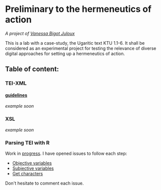 # Preliminary to the hermeneutics of action
_A project of [Vanessa Bigot Juloux](http://vanessajuloux.xyz)_

This is a lab with a case-study, the Ugaritic text KTU 1.1-6. It shall be considered as an experimental project for testing the relevance of diverse digital approaches for setting up a hermeneutics of action.

## Table of content:
### TEI-XML 
#### [guidelines](https://vbigot-juloux.github.io/hermeneutics-of-action/UserManual/out/webhelp/index.html#process.html)
_example soon_
### XSL
_example soon_
### Parsing TEI with R
Work in [progress](https://github.com/vbigot-juloux/hermeneutics-of-action/projects/1?). I have opened issues to follow each step:
- [Objective variables](https://github.com/vbigot-juloux/hermeneutics-of-action/issues/1)
- [Subjective variables](https://github.com/vbigot-juloux/hermeneutics-of-action/issues/3)
- [Get characters](https://github.com/vbigot-juloux/hermeneutics-of-action/issues/2)

Don't hesitate to comment each issue.
